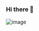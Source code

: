 ### Hi there 👋
![image](https://user-images.githubusercontent.com/79716655/131072719-aeb13bbd-33c6-4b60-b236-e7cb567e2eb3.png)

<!--
**FrancoMartinPersonal/FrancoMartinPersonal** is a ✨ _special_ ✨ repository because its `README.md` (this file) appears on your GitHub profile.

Here are some ideas to get you started:

- 🔭 I’m currently working on ...
- 🌱 I’m currently learning ...
- 👯 I’m looking to collaborate on ...
- 🤔 I’m looking for help with ...
- 💬 Ask me about ...
- 📫 How to reach me: ...
- 😄 Pronouns: ...
- ⚡ Fun fact: ...
-->
